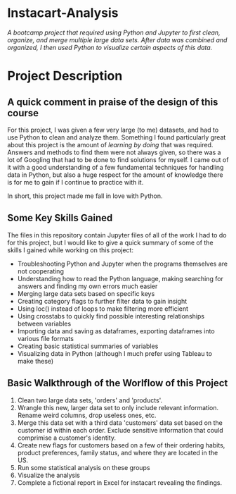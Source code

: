 # Instacart-Analysis
*A bootcamp project that required using Python and Jupyter to first clean, organize, and merge multiple large data sets. After data was combined and organized, I then used Python to visualize certain aspects of this data.*

# Project Description

## A quick comment in praise of the design of this course
For this project, I was given a few very large (to me) datasets, and had to use Python to clean and analyze them. Something I found particularly great about this project is the amount of *learning by doing* that was required. Answers and methods to find them were not always given, so there was a lot of Googling that had to be done to find solutions for myself. I came out of it with a good understanding of a few fundamental techniques for handling data in Python, but also a huge respect for the amount of knowledge there is for me to gain if I continue to practice with it. 

In short, this project made me fall in love with Python.


## Some Key Skills Gained
The files in this repository contain Jupyter files of all of the work I had to do for this project, but I would like to give a quick summary of some of the skills I gained while working on this project:
- Troubleshooting Python and Jupyter when the programs themselves are not cooperating
- Understanding how to read the Python language, making searching for answers and finding my own errors much easier
- Merging large data sets based on specific keys
- Creating category flags to further filter data to gain insight
- Using loc() instead of loops to make filtering more efficient
- Using crosstabs to quickly find possible interesting relationships between variables
- Importing data and saving as dataframes, exporting dataframes into various file formats
- Creating basic statistical summaries of variables
- Visualizing data in Python (although I much prefer using Tableau to make these)


## Basic Walkthrough of the Worlflow of this Project
1. Clean two large data sets, 'orders' and 'products'. 
2. Wrangle this new, larger data set to only include relevant information. Rename weird columns, drop useless ones, etc.
3. Merge this data set with a third data 'customers' data set based on the customer id within each order. Exclude sensitive information that could comprimise a customer's identity.
4. Create new flags for customers based on a few of their ordering habits, product preferences, family status, and where they are located in the US.
5. Run some statistical analysis on these groups
6. Visualize the analysis
7. Complete a fictional report in Excel for instacart revealing the findings.
